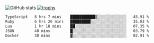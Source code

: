 ![GitHub stats](https://github-readme-stats.vercel.app/api?username=ksk001100&show_icons=true&theme=tokyonight)
[![trophy](https://github-profile-trophy.vercel.app/?username=ksk001100&theme=onedark)](https://github.com/ryo-ma/github-profile-trophy)

<!--START_SECTION:waka-->

```txt
TypeScript   8 hrs 7 mins    ███████████▒░░░░░░░░░░░░░   45.91 %
Ruby         6 hrs 20 mins   █████████░░░░░░░░░░░░░░░░   35.83 %
Lua          1 hr 18 mins    ██░░░░░░░░░░░░░░░░░░░░░░░   07.35 %
JSON         40 mins         █░░░░░░░░░░░░░░░░░░░░░░░░   03.79 %
Docker       30 mins         ▓░░░░░░░░░░░░░░░░░░░░░░░░   02.91 %
```

<!--END_SECTION:waka-->
